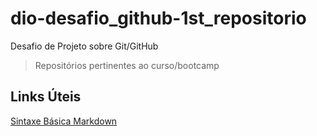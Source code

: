 # dio-desafio_github-1st_repositorio
Desafio de Projeto sobre Git/GitHub

> Repositórios pertinentes ao curso/bootcamp

## Links Úteis
[Sintaxe Básica Markdown](https://www.markdownguide.org/basic-syntax/)
